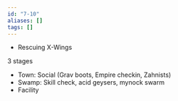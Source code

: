 ```yaml
---
id: "7-10"
aliases: []
tags: []
---
```


- Rescuing X-Wings

3 stages
- Town: Social (Grav boots, Empire checkin, Zahnists)
- Swamp: Skill check, acid geysers, mynock swarm
- Facility
